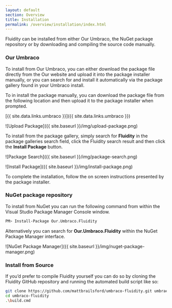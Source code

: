 ```yaml
---
layout: default
section: Overview
title: Installation
permalink: /overview/installation/index.html
---
```


Fluidity can be installed from either Our Umbraco, the NuGet package repository or by downloading and compiling the source code manually.

### Our Umbraco

To install from Our Umbraco, you can either download the package file directly from the Our website and upload it into the package installer manually, or you can search for and install it automatically via the package gallery found in your Umbraco install.

To in install the package manually, you can download the package file from the following location and then upload it to the package installer when prompted.

[{{ site.data.links.umbraco }}]({{ site.data.links.umbraco }})

![Upload Package]({{ site.baseurl }}/img/upload-package.png) 

To install from the package gallery, simply search for **Fluidity** in the package galleries search field, click the Fluidity search result and then click the **Install Package** button.

![Package Search]({{ site.baseurl }}/img/package-search.png) 

![Install Package]({{ site.baseurl }}/img/install-package.png) 

To complete the installation, follow the on screen instructions presented by the package installer. 

### NuGet package repository

To install from NuGet you can run the following command from within the Visual Studio Package Manager Console window.

````bash
PM> Install-Package Our.Umbraco.Fluidity
````

Alternatively you can search for **Our.Umbraco.Fluidity** within the NuGet Package Manager interface.

![NuGet Package Manager]({{ site.baseurl }}/img/nuget-package-manager.png) 

### Install from Source

If you’d prefer to compile Fluidity yourself you can do so by cloning the Fluidity GitHub repository and running the automated build script like so:

````bash
git clone https://github.com/mattbrailsford/umbraco-fluidity.git umbraco-fluidity
cd umbraco-fluidity
.\build.cmd
````